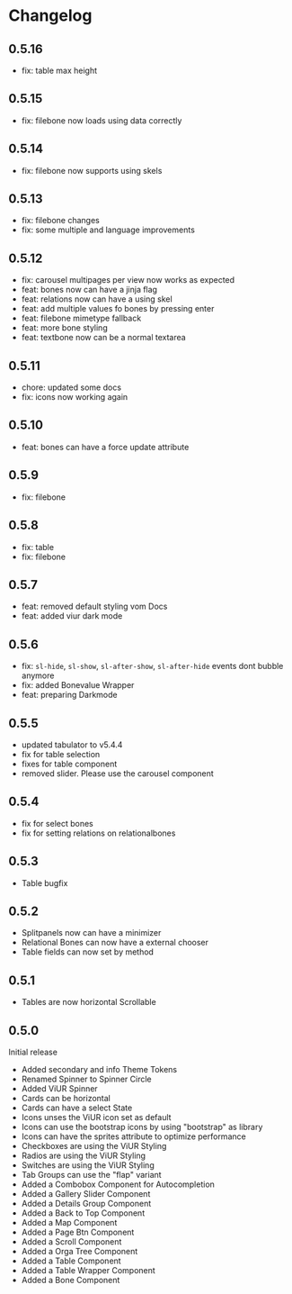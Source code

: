 # Changelog
## 0.5.16
- fix: table max height 

## 0.5.15
- fix: filebone now loads using data correctly

## 0.5.14
- fix: filebone now supports using skels

## 0.5.13
- fix: filebone changes
- fix: some multiple and language improvements

## 0.5.12
- fix: carousel multipages per view now works as expected
- feat: bones now can have a jinja flag
- feat: relations now can have a using skel
- feat: add multiple values fo bones by pressing enter
- feat: filebone mimetype fallback
- feat: more bone styling
- feat: textbone now can be a normal textarea

## 0.5.11
- chore: updated some docs
- fix: icons now working again

## 0.5.10
- feat: bones can have a force update attribute

## 0.5.9
- fix: filebone

## 0.5.8
- fix: table
- fix: filebone

## 0.5.7
- feat: removed default styling vom Docs
- feat: added viur dark mode

## 0.5.6
- fix: `sl-hide`, `sl-show`, `sl-after-show`, `sl-after-hide` events dont bubble anymore
- fix: added Bonevalue Wrapper
- feat: preparing Darkmode

## 0.5.5
- updated tabulator to v5.4.4
- fix for table selection
- fixes for table component
- removed slider. Please use the carousel component

## 0.5.4
- fix for select bones
- fix for setting relations on relationalbones

## 0.5.3
- Table bugfix

## 0.5.2
- Splitpanels now can have a minimizer
- Relational Bones can now have a external chooser
- Table fields can now set by method

## 0.5.1
- Tables are now horizontal Scrollable

## 0.5.0
Initial release

- Added secondary and info Theme Tokens
- Renamed Spinner to Spinner Circle
- Added ViUR Spinner
- Cards can be horizontal
- Cards can have a select State
- Icons unses the ViUR icon set as default
- Icons can use the bootstrap icons by using "bootstrap" as library
- Icons can have the sprites attribute to optimize performance
- Checkboxes are using the ViUR Styling
- Radios are using the ViUR Styling
- Switches are using the ViUR Styling
- Tab Groups can use the "flap" variant
- Added a Combobox Component for Autocompletion
- Added a Gallery Slider Component
- Added a Details Group Component
- Added a Back to Top Component
- Added a Map Component
- Added a Page Btn Component
- Added a Scroll Component
- Added a Orga Tree Component
- Added a Table Component
- Added a Table Wrapper Component
- Added a Bone Component
